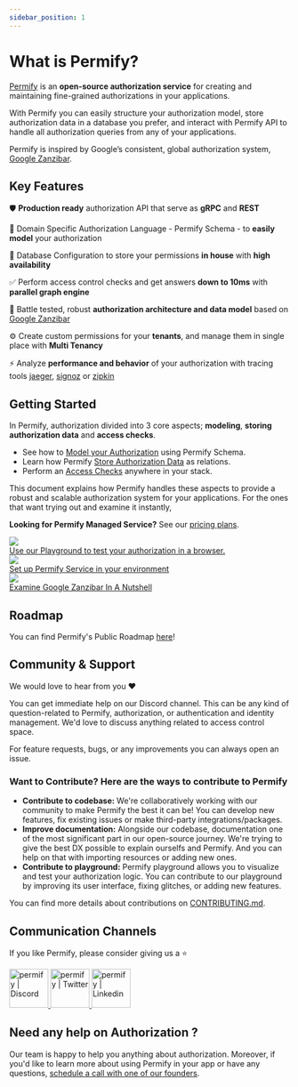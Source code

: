 ```yaml
---
sidebar_position: 1
---
```


# What is Permify?

[Permify](https://github.com/Permify/permify) is an **open-source authorization service** for creating and maintaining fine-grained authorizations in your applications.

With Permify you can easily structure your authorization model, store authorization data in a database you prefer, and interact with Permify API to handle all authorization queries from any of your applications.

Permify is inspired by Google’s consistent, global authorization system, [Google Zanzibar](https://storage.googleapis.com/pub-tools-public-publication-data/pdf/41f08f03da59f5518802898f68730e247e23c331.pdf).

## Key Features

🛡️ **Production ready** authorization API that serve as **gRPC** and **REST**

🔮 Domain Specific Authorization Language - Permify Schema - to **easily model** your authorization

🔐 Database Configuration to store your permissions **in house** with **high availability**

✅ Perform access control checks and get answers **down to 10ms** with **parallel graph engine**

💪 Battle tested, robust **authorization architecture and data model** based on [Google Zanzibar](https://storage.googleapis.com/pub-tools-public-publication-data/pdf/41f08f03da59f5518802898f68730e247e23c331.pdf)

⚙️ Create custom permissions for your **tenants**, and manage them in single place with **Multi Tenancy**

⚡ Analyze **performance and behavior** of your authorization with tracing tools [jaeger], [signoz] or [zipkin]

[jaeger]: https://www.jaegertracing.io/
[signoz]: https://signoz.io/
[zipkin]: https://zipkin.io/

## Getting Started

In Permify, authorization divided into 3 core aspects; **modeling**, **storing authorization data** and **access checks**.  

- See how to [Model your Authorization] using Permify Schema.
- Learn how Permify [Store Authorization Data] as relations.
- Perform an [Access Checks] anywhere in your stack.

[Model your Authorization]: ../../getting-started/modeling
[Store Authorization Data]: ../../getting-started/sync-data
[Access Checks]: ../../getting-started/enforcement

This document explains how Permify handles these aspects to provide a robust and scalable authorization system for your applications. For the ones that want trying out and examine it instantly, 

**Looking for Permify Managed Service?** See our [pricing plans](https://permify.co/pricing/).

<div className="getting-started-grid">
    <a href="https://play.permify.co/">
        <div className="btn-thumb">
            <div className="thumbnail">
                <img src="https://uploads-ssl.webflow.com/61bb34defcff34f786b458ce/6332bb38106ffd85102bb3bc_Screen%20Shot%202022-09-27%20at%2011.58.27.png"/>
            </div>
           <div className="thumb-txt">Use our Playground to test your authorization in a browser. </div>
        </div>
    </a>
    <a href="./installation/overview">
        <div className="btn-thumb">
            <div className="thumbnail">
                 <img src="https://user-images.githubusercontent.com/34595361/199695094-872d50fc-c33b-4d15-ad1d-a3899911a16a.png"/>
            </div>
            <div className="thumb-txt">Set up Permify Service in your environment</div>
        </div>
    </a>
    <a href="https://www.permify.co/post/google-zanzibar-in-a-nutshell">
        <div className="btn-thumb">
            <div className="thumbnail">
                <img src="https://uploads-ssl.webflow.com/61bb34defcff34f786b458ce/634520d7859cd419ec89f9ef_Google%20Zanzibar%20in%20a%20Nutshell-1.png"/>
            </div>
            <div className="thumb-txt">Examine Google Zanzibar In A Nutshell</div>
        </div>
    </a>
</div>

## Roadmap

You can find Permify's Public Roadmap [here](https://github.com/orgs/Permify/projects/1)!

## Community & Support

We would love to hear from you :heart:

You can get immediate help on our Discord channel. This can be any kind of question-related to Permify, authorization, or authentication and identity management. We'd love to discuss anything related to access control space.

For feature requests, bugs, or any improvements you can always open an issue. 

### Want to Contribute? Here are the ways to contribute to Permify

* **Contribute to codebase:** We're collaboratively working with our community to make Permify the best it can be! You can develop new features, fix existing issues or make third-party integrations/packages. 
* **Improve documentation:** Alongside our codebase, documentation one of the most significant part in our open-source journey. We're trying to give the best DX possible to explain ourselfs and Permify. And you can help on that with importing resources or adding new ones.
* **Contribute to playground:** Permify playground allows you to visualize and test your authorization logic. You can contribute to our playground by improving its user interface, fixing glitches, or adding new features.

You can find more details about contributions on [CONTRIBUTING.md](https://github.com/Permify/permify/blob/master/CONTRIBUTING.md).

## Communication Channels

If you like Permify, please consider giving us a :star:

<p align="left">
<a href="https://discord.gg/MJbUjwskdH">
 <img height="70px" width="70px" alt="permify | Discord" src="https://user-images.githubusercontent.com/39353278/187209316-3d01a799-c51b-4eaa-8f52-168047078a14.png" />
</a>
<a href="https://twitter.com/GetPermify">
  <img height="70px" width="70px" alt="permify | Twitter" src="https://user-images.githubusercontent.com/39353278/187209323-23f14261-d406-420d-80eb-1aa707a71043.png"/>
</a>
<a href="https://www.linkedin.com/company/permifyco">
  <img height="70px" width="70px" alt="permify | Linkedin" src="https://user-images.githubusercontent.com/39353278/187209321-03293a24-6f63-4321-b362-b0fc89fdd879.png" />
</a>
</p>

## Need any help on Authorization ?

Our team is happy to help you anything about authorization. Moreover, if you'd like to learn more about using Permify in your app or have any questions, [schedule a call with one of our founders](https://meetings-eu1.hubspot.com/ege-aytin/call-with-an-expert).
